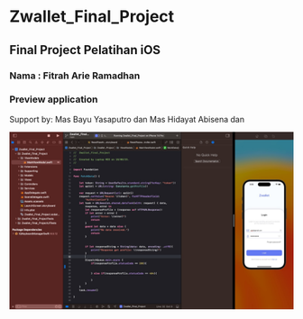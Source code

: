 # Zwallet_Final_Project

## Final Project Pelatihan iOS

### Nama : Fitrah Arie Ramadhan

### Preview application
Support by: Mas Bayu Yasaputro dan Mas Hidayat Abisena dan


![image](https://github.com/Fitrah1812/Zwallet_Final_Project/blob/main/Screen-Zwallet.jpeg)
